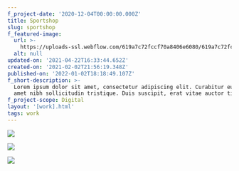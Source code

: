 ```yaml
---
f_project-date: '2020-12-04T00:00:00.000Z'
title: Sportshop
slug: sportshop
f_featured-image:
  url: >-
    https://uploads-ssl.webflow.com/619a7c72fccf70a8406e6080/619a7c72fccf706af16e60ef_flag-1.jpg
  alt: null
updated-on: '2021-04-22T16:33:44.652Z'
created-on: '2021-02-02T21:56:19.348Z'
published-on: '2022-01-02T18:18:49.107Z'
f_short-description: >-
  Lorem ipsum dolor sit amet, consectetur adipiscing elit. Curabitur eu mi sit
  amet nibh sollicitudin tristique. Duis suscipit, erat vitae auctor tincidunt.
f_project-scope: Digital
layout: '[work].html'
tags: work
---
```


![](https://uploads-ssl.webflow.com/619a7c72fccf70a8406e6080/619a7c72fccf706af16e60ef_flag-1.jpg)

![](https://uploads-ssl.webflow.com/619a7c72fccf70a8406e6080/619a7c72fccf70a2fb6e60ee_flag-2.jpg)

![](https://uploads-ssl.webflow.com/619a7c72fccf70a8406e6080/619a7c72fccf702dd06e60f8_flag-3.jpg)

